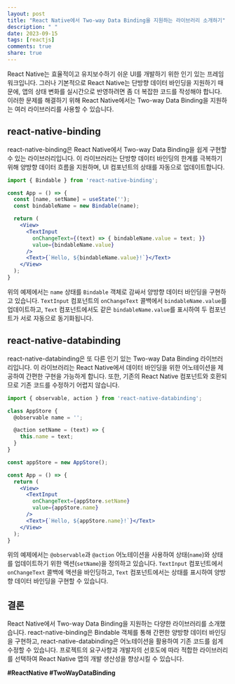 ```yaml
---
layout: post
title: "React Native에서 Two-way Data Binding을 지원하는 라이브러리 소개하기"
description: " "
date: 2023-09-15
tags: [reactjs]
comments: true
share: true
---
```


React Native는 효율적이고 유지보수하기 쉬운 UI를 개발하기 위한 인기 있는 프레임워크입니다. 그러나 기본적으로 React Native는 단방향 데이터 바인딩을 지원하기 때문에, 앱의 상태 변화를 실시간으로 반영하려면 좀 더 복잡한 코드를 작성해야 합니다. 이러한 문제를 해결하기 위해 React Native에서는 Two-way Data Binding을 지원하는 여러 라이브러리를 사용할 수 있습니다.

## react-native-binding

react-native-binding은 React Native에서 Two-way Data Binding을 쉽게 구현할 수 있는 라이브러리입니다. 이 라이브러리는 단방향 데이터 바인딩의 한계를 극복하기 위해 양방향 데이터 흐름을 지원하며, UI 컴포넌트의 상태를 자동으로 업데이트합니다.

```jsx
import { Bindable } from 'react-native-binding';

const App = () => {
  const [name, setName] = useState('');
  const bindableName = new Bindable(name);

  return (
    <View>
      <TextInput
        onChangeText={(text) => { bindableName.value = text; }}
        value={bindableName.value}
      />
      <Text>{`Hello, ${bindableName.value}!`}</Text>
    </View>
  );
}
```

위의 예제에서는 `name` 상태를 `Bindable` 객체로 감싸서 양방향 데이터 바인딩을 구현하고 있습니다. `TextInput` 컴포넌트의 `onChangeText` 콜백에서 `bindableName.value`를 업데이트하고, `Text` 컴포넌트에서도 같은 `bindableName.value`를 표시하여 두 컴포넌트가 서로 자동으로 동기화됩니다.

## react-native-databinding

react-native-databinding은 또 다른 인기 있는 Two-way Data Binding 라이브러리입니다. 이 라이브러리는 React Native에서 데이터 바인딩을 위한 어노테이션을 제공하여 간편한 구현을 가능하게 합니다. 또한, 기존의 React Native 컴포넌트와 호환되므로 기존 코드를 수정하기 어렵지 않습니다.

```jsx
import { observable, action } from 'react-native-databinding';

class AppStore {
  @observable name = '';

  @action setName = (text) => {
    this.name = text;
  }
}

const appStore = new AppStore();

const App = () => {
  return (
    <View>
      <TextInput
        onChangeText={appStore.setName}
        value={appStore.name}
      />
      <Text>{`Hello, ${appStore.name}!`}</Text>
    </View>
  );
}
```

위의 예제에서는 `@observable`과 `@action` 어노테이션을 사용하여 상태(`name`)와 상태를 업데이트하기 위한 액션(`setName`)을 정의하고 있습니다. `TextInput` 컴포넌트에서 `onChangeText` 콜백에 액션을 바인딩하고, `Text` 컴포넌트에서는 상태를 표시하여 양방향 데이터 바인딩을 구현할 수 있습니다.

## 결론

React Native에서 Two-way Data Binding을 지원하는 다양한 라이브러리를 소개했습니다. react-native-binding은 Bindable 객체를 통해 간편한 양방향 데이터 바인딩을 구현하고, react-native-databinding은 어노테이션을 활용하여 기존 코드를 쉽게 수정할 수 있습니다. 프로젝트의 요구사항과 개발자의 선호도에 따라 적합한 라이브러리를 선택하여 React Native 앱의 개발 생산성을 향상시킬 수 있습니다.

<span style="font-size:14px; font-weight:bold;">#ReactNative #TwoWayDataBinding</span>